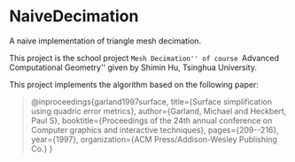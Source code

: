 # NaiveDecimation
A naive implementation of triangle mesh decimation.

This project is the school project ``Mesh Decimation'' of course ``Advanced Computational Geometry'' given by
Shimin Hu, Tsinghua University.

This project implements the algorithm based on the following paper:

>@inproceedings{garland1997surface,
>  title={Surface simplification using quadric error metrics},
>  author={Garland, Michael and Heckbert, Paul S},
>  booktitle={Proceedings of the 24th annual conference on Computer graphics and interactive techniques},
>  pages={209--216},
>  year={1997},
>  organization={ACM Press/Addison-Wesley Publishing Co.}
>}

